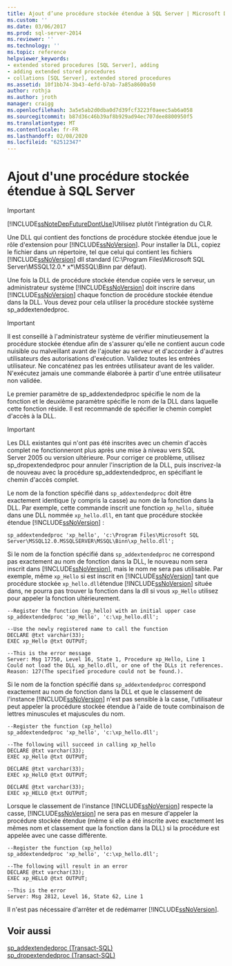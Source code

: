```yaml
---
title: Ajout d’une procédure stockée étendue à SQL Server | Microsoft Docs
ms.custom: ''
ms.date: 03/06/2017
ms.prod: sql-server-2014
ms.reviewer: ''
ms.technology: ''
ms.topic: reference
helpviewer_keywords:
- extended stored procedures [SQL Server], adding
- adding extended stored procedures
- collations [SQL Server], extended stored procedures
ms.assetid: 10f1bb74-3b43-4efd-b7ab-7a85a8600a50
author: rothja
ms.author: jroth
manager: craigg
ms.openlocfilehash: 3a5e5ab2d0dba0d7d39fcf3223f0aeec5ab6a058
ms.sourcegitcommit: b87d36c46b39af8b929ad94ec707dee8800950f5
ms.translationtype: MT
ms.contentlocale: fr-FR
ms.lasthandoff: 02/08/2020
ms.locfileid: "62512347"
---
```

# <a name="adding-an-extended-stored-procedure-to-sql-server"></a>Ajout d'une procédure stockée étendue à SQL Server
    
> [!IMPORTANT]  
>  [!INCLUDE[ssNoteDepFutureDontUse](../../includes/ssnotedepfuturedontuse-md.md)]Utilisez plutôt l’intégration du CLR.  
  
 Une DLL qui contient des fonctions de procédure stockée étendue joue le rôle d'extension pour [!INCLUDE[ssNoVersion](../../includes/ssnoversion-md.md)]. Pour installer la DLL, copiez le fichier dans un répertoire, tel que celui qui contient les fichiers [!INCLUDE[ssNoVersion](../../includes/ssnoversion-md.md)] dll standard (C:\Program Files\Microsoft SQL Server\MSSQL12.0.* x*\MSSQL\Binn par défaut).  
  
 Une fois la DLL de procédure stockée étendue copiée vers le serveur, un administrateur système [!INCLUDE[ssNoVersion](../../includes/ssnoversion-md.md)] doit inscrire dans [!INCLUDE[ssNoVersion](../../includes/ssnoversion-md.md)] chaque fonction de procédure stockée étendue dans la DLL. Vous devez pour cela utiliser la procédure stockée système sp_addextendedproc.  
  
> [!IMPORTANT]  
>  Il est conseillé à l'administrateur système de vérifier minutieusement la procédure stockée étendue afin de s'assurer qu'elle ne contient aucun code nuisible ou malveillant avant de l'ajouter au serveur et d'accorder à d'autres utilisateurs des autorisations d'exécution.  Validez toutes les entrées utilisateur. Ne concaténez pas les entrées utilisateur avant de les valider. N'exécutez jamais une commande élaborée à partir d'une entrée utilisateur non validée.  
  
 Le premier paramètre de sp_addextendedproc spécifie le nom de la fonction et le deuxième paramètre spécifie le nom de la DLL dans laquelle cette fonction réside. Il est recommandé de spécifier le chemin complet d'accès à la DLL.  
  
> [!IMPORTANT]  
>  Les DLL existantes qui n'ont pas été inscrites avec un chemin d'accès complet ne fonctionneront plus après une mise à niveau vers SQL Server 2005 ou version ultérieure. Pour corriger ce problème, utilisez sp_dropextendedproc pour annuler l'inscription de la DLL, puis inscrivez-la de nouveau avec la procédure sp_addextendedproc, en spécifiant le chemin d'accès complet.  
  
 Le nom de la fonction spécifié dans `sp_addextendedproc` doit être exactement identique (y compris la casse) au nom de la fonction dans la DLL. Par exemple, cette commande inscrit une fonction `xp_hello,` située dans une DLL nommée `xp_hello.dll`, en tant que procédure stockée étendue [!INCLUDE[ssNoVersion](../../includes/ssnoversion-md.md)] :  
  
```  
sp_addextendedproc 'xp_hello', 'c:\Program Files\Microsoft SQL Server\MSSQL12.0.MSSQLSERVER\MSSQL\Binn\xp_hello.dll';  
```  
  
 Si le nom de la fonction spécifié dans `sp_addextendedproc` ne correspond pas exactement au nom de fonction dans la DLL, le nouveau nom sera inscrit dans [!INCLUDE[ssNoVersion](../../includes/ssnoversion-md.md)], mais le nom ne sera pas utilisable. Par exemple, même `xp_Hello` si est inscrit en [!INCLUDE[ssNoVersion](../../includes/ssnoversion-md.md)] tant que procédure stockée `xp_hello.dll`étendue [!INCLUDE[ssNoVersion](../../includes/ssnoversion-md.md)] située dans, ne pourra pas trouver la fonction dans la dll si vous `xp_Hello` utilisez pour appeler la fonction ultérieurement.  
  
```  
--Register the function (xp_hello) with an initial upper case  
sp_addextendedproc 'xp_Hello', 'c:\xp_hello.dll';  
  
--Use the newly registered name to call the function  
DECLARE @txt varchar(33);  
EXEC xp_Hello @txt OUTPUT;  
  
--This is the error message  
Server: Msg 17750, Level 16, State 1, Procedure xp_Hello, Line 1  
Could not load the DLL xp_hello.dll, or one of the DLLs it references. Reason: 127(The specified procedure could not be found.).  
```  
  
 Si le nom de la fonction spécifié dans `sp_addextendedproc` correspond exactement au nom de fonction dans la DLL et que le classement de l'instance [!INCLUDE[ssNoVersion](../../includes/ssnoversion-md.md)] n'est pas sensible à la casse, l'utilisateur peut appeler la procédure stockée étendue à l'aide de toute combinaison de lettres minuscules et majuscules du nom.  
  
```  
--Register the function (xp_hello)  
sp_addextendedproc 'xp_hello', 'c:\xp_hello.dll';  
  
--The following will succeed in calling xp_hello  
DECLARE @txt varchar(33);  
EXEC xp_Hello @txt OUTPUT;  
  
DECLARE @txt varchar(33);  
EXEC xp_HelLO @txt OUTPUT;  
  
DECLARE @txt varchar(33);  
EXEC xp_HELLO @txt OUTPUT;  
```  
  
 Lorsque le classement de l'instance [!INCLUDE[ssNoVersion](../../includes/ssnoversion-md.md)] respecte la casse, [!INCLUDE[ssNoVersion](../../includes/ssnoversion-md.md)] ne sera pas en mesure d'appeler la procédure stockée étendue (même si elle a été inscrite avec exactement les mêmes nom et classement que la fonction dans la DLL) si la procédure est appelée avec une casse différente.  
  
```  
--Register the function (xp_hello)  
sp_addextendedproc 'xp_hello', 'c:\xp_hello.dll';  
  
--The following will result in an error  
DECLARE @txt varchar(33);  
EXEC xp_HELLO @txt OUTPUT;  
  
--This is the error  
Server: Msg 2812, Level 16, State 62, Line 1  
```  
  
 Il n'est pas nécessaire d'arrêter et de redémarrer [!INCLUDE[ssNoVersion](../../includes/ssnoversion-md.md)].  
  
## <a name="see-also"></a>Voir aussi  
 [sp_addextendedproc &#40;Transact-SQL&#41;](/sql/relational-databases/system-stored-procedures/sp-addextendedproc-transact-sql)   
 [sp_dropextendedproc &#40;Transact-SQL&#41;](/sql/relational-databases/system-stored-procedures/sp-dropextendedproc-transact-sql)  
  
  
